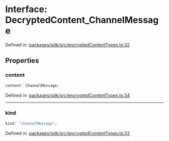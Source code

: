 # Interface: DecryptedContent\_ChannelMessage

Defined in: [packages/sdk/src/encryptedContentTypes.ts:32](https://github.com/towns-protocol/towns/blob/0db1fd0ac7258e8db8cedfb6183e8eade8284fa1/packages/sdk/src/encryptedContentTypes.ts#L32)

## Properties

### content

```ts
content: ChannelMessage;
```

Defined in: [packages/sdk/src/encryptedContentTypes.ts:34](https://github.com/towns-protocol/towns/blob/0db1fd0ac7258e8db8cedfb6183e8eade8284fa1/packages/sdk/src/encryptedContentTypes.ts#L34)

***

### kind

```ts
kind: "channelMessage";
```

Defined in: [packages/sdk/src/encryptedContentTypes.ts:33](https://github.com/towns-protocol/towns/blob/0db1fd0ac7258e8db8cedfb6183e8eade8284fa1/packages/sdk/src/encryptedContentTypes.ts#L33)
